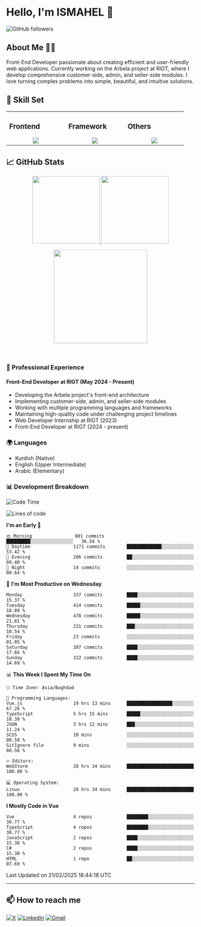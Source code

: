 # Hello, I'm ISMAHEL 👋 
![GitHub followers](https://img.shields.io/github/followers/ismahelZero) 

## About Me 👨‍💻
Front-End Developer passionate about creating efficient and user-friendly web applications. Currently working on the Arbela project at RIGT, where I develop comprehensive customer-side, admin, and seller-side modules. I love turning complex problems into simple, beautiful, and intuitive solutions.

## 💼 Skill Set

<table><tr><td valign="top" width="25%">

### Frontend  
<a href="https://github.com/ismahelZero">
<div align="center">  
       <img src="https://skillicons.dev/icons?i=html,css,bootstrap,tailwind,js,ts&perline=4" /> 
</div>
</a>
 </td><td valign="top" width="25%">
        
### Framework
<a href="https://github.com/ismahelZero">
<div align="center">
       <img src="https://skillicons.dev/icons?i=vuejs,nuxtjs,react&perline=4" /> 
</div>
</a>

</td><td valign="top" width="25%">
  
### Others
<a href="https://github.com/ismahelZero">
<div align="center">
       <img src="https://skillicons.dev/icons?i=git,github,npm,figma,vscode,webstorm,discord,vscodeqt&perline=4" /> 
</div>
</a>
</td>
</tr></table>


## 📈 GitHub Stats
<p align="center">
    <a href="https://github.com/ismahelZero">
        <img height="180em" src="https://github-readme-stats-git-masterrstaa-rickstaa.vercel.app/api?username=ismahelZero&show_icons=true&theme=highcontrast&include_all_commits=true&count_private=true&hide_border=true"/>
        <img height="180em" src="https://github-readme-stats-eight-theta.vercel.app/api/top-langs/?username=ismahelZero&langs_count=12&layout=compact&langs_count=8&theme=highcontrast&include_all_commits=true&count_private=true&hide_border=true" />
    </a>
</p>
<!-- Activity Graph -->
<p align="center">
  <a href="https://github.com/ismahelZero">
    <img height=250 src="https://github-readme-activity-graph.vercel.app/graph?username=ismahelZero&bg_color=282c34&color=FDFD96&line=FDFD96&point=FFFFFF&area_color=79FE96&border_radius=24.5&title_color=FDFD96&border_radius=20px"/>
  </a> 
</p>

<br>

### 💼 Professional Experience
#### Front-End Developer at RIGT (May 2024 - Present)
- Developing the Arbela project's front-end architecture
- Implementing customer-side, admin, and seller-side modules
- Working with multiple programming languages and frameworks
- Maintaining high-quality code under challenging project timelines
- Web Developer Internship at RIGT (2023)
- Front-End Developer at RIGT (2024 - present)

### 🌍 Languages
- Kurdish (Native)
- English (Upper Intermediate)
- Arabic (Elementary)

### 📊 Development Breakdown
<!--START_SECTION:waka-->
![Code Time](http://img.shields.io/badge/Code%20Time-745%20hrs%2055%20mins-blue)

![Lines of code](https://img.shields.io/badge/From%20Hello%20World%20I%27ve%20Written-4.4%20million%20lines%20of%20code-blue)

**I'm an Early 🐤** 

```text
🌞 Morning                801 commits         █████████░░░░░░░░░░░░░░░░   36.54 % 
🌆 Daytime                1171 commits        █████████████░░░░░░░░░░░░   53.42 % 
🌃 Evening                206 commits         ██░░░░░░░░░░░░░░░░░░░░░░░   09.40 % 
🌙 Night                  14 commits          ░░░░░░░░░░░░░░░░░░░░░░░░░   00.64 % 
```
📅 **I'm Most Productive on Wednesday** 

```text
Monday                   337 commits         ████░░░░░░░░░░░░░░░░░░░░░   15.37 % 
Tuesday                  414 commits         █████░░░░░░░░░░░░░░░░░░░░   18.89 % 
Wednesday                478 commits         █████░░░░░░░░░░░░░░░░░░░░   21.81 % 
Thursday                 231 commits         ███░░░░░░░░░░░░░░░░░░░░░░   10.54 % 
Friday                   23 commits          ░░░░░░░░░░░░░░░░░░░░░░░░░   01.05 % 
Saturday                 387 commits         ████░░░░░░░░░░░░░░░░░░░░░   17.66 % 
Sunday                   322 commits         ████░░░░░░░░░░░░░░░░░░░░░   14.69 % 
```


📊 **This Week I Spent My Time On** 

```text
🕑︎ Time Zone: Asia/Baghdad

💬 Programming Languages: 
Vue.js                   19 hrs 13 mins      █████████████████░░░░░░░░   67.26 % 
TypeScript               5 hrs 15 mins       █████░░░░░░░░░░░░░░░░░░░░   18.38 % 
JSON                     3 hrs 12 mins       ███░░░░░░░░░░░░░░░░░░░░░░   11.24 % 
SCSS                     10 mins             ░░░░░░░░░░░░░░░░░░░░░░░░░   00.59 % 
GitIgnore file           9 mins              ░░░░░░░░░░░░░░░░░░░░░░░░░   00.56 % 

🔥 Editors: 
WebStorm                 28 hrs 34 mins      █████████████████████████   100.00 % 

💻 Operating System: 
Linux                    28 hrs 34 mins      █████████████████████████   100.00 % 
```

**I Mostly Code in Vue** 

```text
Vue                      4 repos             ████████░░░░░░░░░░░░░░░░░   30.77 % 
TypeScript               4 repos             ████████░░░░░░░░░░░░░░░░░   30.77 % 
JavaScript               2 repos             ████░░░░░░░░░░░░░░░░░░░░░   15.38 % 
C#                       2 repos             ████░░░░░░░░░░░░░░░░░░░░░   15.38 % 
HTML                     1 repo              ██░░░░░░░░░░░░░░░░░░░░░░░   07.69 % 
```




 Last Updated on 21/02/2025 18:44:18 UTC
<!--END_SECTION:waka-->

---
## 📫 How to reach me
[![X](https://img.shields.io/badge/X-informational?style=for-the-badge&logo=X&logoColor=white)](https://www.twitter.com/ismahel_zero/)
[![LinkedIn](https://img.shields.io/badge/LinkedIn-0077B5?style=for-the-badge&logo=linkedin&logoColor=white)](https://linkedin.com/in/ismahel-zero-1053b4228)
[![Gmail](https://img.shields.io/badge/Gmail-informational?style=for-the-badge&color=EA4335&logo=gmail&logoColor=white)](mailto:ismahel.zero94@gmail.com?subject=Hey!)
